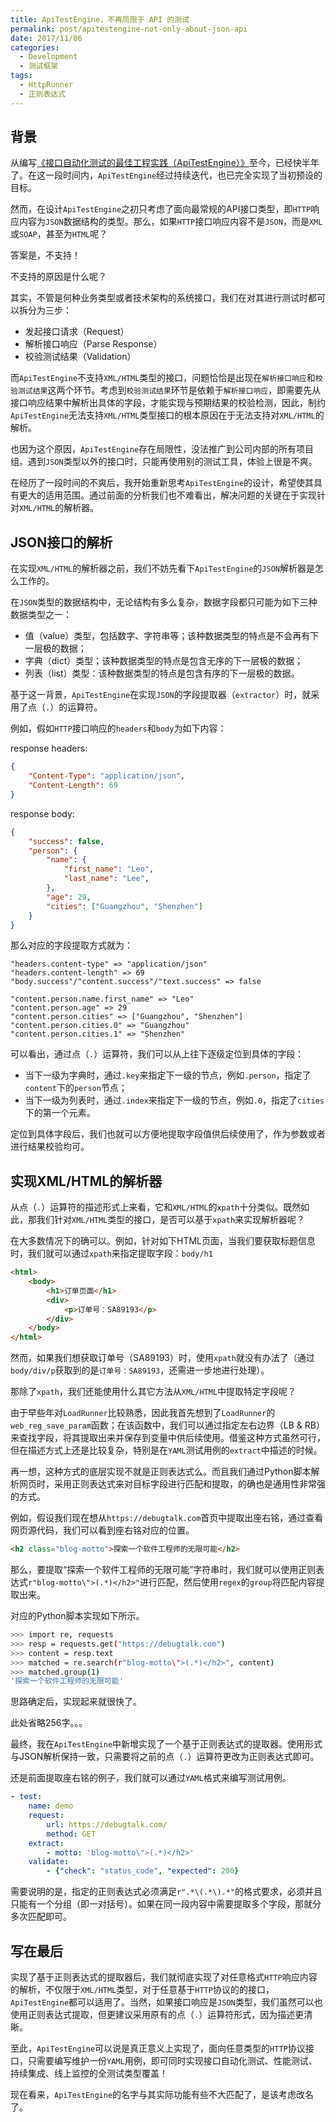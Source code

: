 ```yaml
---
title: ApiTestEngine，不再局限于 API 的测试
permalink: post/apitestengine-not-only-about-json-api
date: 2017/11/06
categories:
  - Development
  - 测试框架
tags:
  - HttpRunner
  - 正则表达式
---
```


## 背景

从编写[《接口自动化测试的最佳工程实践（ApiTestEngine）》][ApiTestEngine]至今，已经快半年了。在这一段时间内，`ApiTestEngine`经过持续迭代，也已完全实现了当初预设的目标。

然而，在设计`ApiTestEngine`之初只考虑了面向最常规的API接口类型，即`HTTP`响应内容为`JSON`数据结构的类型。那么，如果`HTTP`接口响应内容不是`JSON`，而是`XML`或`SOAP`，甚至为`HTML`呢？

答案是，不支持！

不支持的原因是什么呢？

其实，不管是何种业务类型或者技术架构的系统接口，我们在对其进行测试时都可以拆分为三步：

- 发起接口请求（Request）
- 解析接口响应（Parse Response）
- 校验测试结果（Validation）

而`ApiTestEngine`不支持`XML/HTML`类型的接口，问题恰恰是出现在`解析接口响应`和`校验测试结果`这两个环节。考虑到`校验测试结果`环节是依赖于`解析接口响应`，即需要先从接口响应结果中解析出具体的字段，才能实现与预期结果的校验检测，因此，制约`ApiTestEngine`无法支持`XML/HTML`类型接口的根本原因在于无法支持对`XML/HTML`的解析。

也因为这个原因，`ApiTestEngine`存在局限性，没法推广到公司内部的所有项目组。遇到`JSON`类型以外的接口时，只能再使用别的测试工具，体验上很是不爽。

在经历了一段时间的不爽后，我开始重新思考`ApiTestEngine`的设计，希望使其具有更大的适用范围。通过前面的分析我们也不难看出，解决问题的关键在于实现针对`XML/HTML`的解析器。

## JSON接口的解析

在实现`XML/HTML`的解析器之前，我们不妨先看下`ApiTestEngine`的`JSON`解析器是怎么工作的。

在`JSON`类型的数据结构中，无论结构有多么复杂，数据字段都只可能为如下三种数据类型之一：

- 值（value）类型，包括数字、字符串等；该种数据类型的特点是不会再有下一层极的数据；
- 字典（dict）类型；该种数据类型的特点是包含无序的下一层极的数据；
- 列表（list）类型：该种数据类型的特点是包含有序的下一层极的数据。

基于这一背景，`ApiTestEngine`在实现`JSON`的字段提取器（`extractor`）时，就采用了点（`.`）的运算符。

例如，假如`HTTP`接口响应的`headers`和`body`为如下内容：

response headers:

```json
{
    "Content-Type": "application/json",
    "Content-Length": 69
}
```

response body:

```json
{
    "success": false,
    "person": {
        "name": {
            "first_name": "Leo",
            "last_name": "Lee",
        },
        "age": 29,
        "cities": ["Guangzhou", "Shenzhen"]
    }
}
```

那么对应的字段提取方式就为：

```text
"headers.content-type" => "application/json"
"headers.content-length" => 69
"body.success"/"content.success"/"text.success" => false

"content.person.name.first_name" => "Leo"
"content.person.age" => 29
"content.person.cities" => ["Guangzhou", "Shenzhen"]
"content.person.cities.0" => "Guangzhou"
"content.person.cities.1" => "Shenzhen"
```

可以看出，通过点（`.`）运算符，我们可以从上往下逐级定位到具体的字段：

- 当下一级为字典时，通过`.key`来指定下一级的节点，例如`.person`，指定了`content`下的`person`节点；
- 当下一级为列表时，通过`.index`来指定下一级的节点，例如`.0`，指定了`cities`下的第一个元素。

定位到具体字段后，我们也就可以方便地提取字段值供后续使用了，作为参数或者进行结果校验均可。

## 实现XML/HTML的解析器

从点（`.`）运算符的描述形式上来看，它和`XML/HTML`的`xpath`十分类似。既然如此，那我们针对`XML/HTML`类型的接口，是否可以基于`xpath`来实现解析器呢？

在大多数情况下的确可以。例如，针对如下HTML页面，当我们要获取标题信息时，我们就可以通过`xpath`来指定提取字段：`body/h1`

```html
<html>
    <body>
        <h1>订单页面</h1>
        <div>
            <p>订单号：SA89193</p>
        </div>
    </body>
</html>
```

然而，如果我们想获取订单号（SA89193）时，使用`xpath`就没有办法了（通过`body/div/p`获取到的是`订单号：SA89193`，还需进一步地进行处理）。

那除了`xpath`，我们还能使用什么其它方法从`XML/HTML`中提取特定字段呢？

由于早些年对`LoadRunner`比较熟悉，因此我首先想到了`LoadRunner`的`web_reg_save_param`函数；在该函数中，我们可以通过指定左右边界（LB & RB）来查找字段，将其提取出来并保存到变量中供后续使用。借鉴这种方式虽然可行，但在描述方式上还是比较复杂，特别是在`YAML`测试用例的`extract`中描述的时候。

再一想，这种方式的底层实现不就是正则表达式么。而且我们通过Python脚本解析网页时，采用正则表达式来对目标字段进行匹配和提取，的确也是通用性非常强的方式。

例如，假设我们现在想从`https://debugtalk.com`首页中提取出座右铭，通过查看网页源代码，我们可以看到座右铭对应的位置。

```html
<h2 class="blog-motto">探索一个软件工程师的无限可能</h2>
```

那么，要提取“探索一个软件工程师的无限可能”字符串时，我们就可以使用正则表达式`r"blog-motto\">(.*)</h2>"`进行匹配，然后使用`regex`的`group`将匹配内容提取出来。

对应的Python脚本实现如下所示。

```bash
>>> import re, requests
>>> resp = requests.get("https://debugtalk.com")
>>> content = resp.text
>>> matched = re.search(r"blog-motto\">(.*)</h2>", content)
>>> matched.group(1)
'探索一个软件工程师的无限可能'
```

思路确定后，实现起来就很快了。

此处省略256字。。。

最终，我在`ApiTestEngine`中新增实现了一个基于正则表达式的提取器。使用形式与JSON解析保持一致，只需要将之前的点（`.`）运算符更改为正则表达式即可。

还是前面提取座右铭的例子，我们就可以通过`YAML`格式来编写测试用例。

```yaml
- test:
    name: demo
    request:
        url: https://debugtalk.com/
        method: GET
    extract:
        - motto: 'blog-motto\">(.*)</h2>'
    validate:
        - {"check": "status_code", "expected": 200}
```

需要说明的是，指定的正则表达式必须满足`r".*\(.*\).*"`的格式要求，必须并且只能有一个分组（即一对括号）。如果在同一段内容中需要提取多个字段，那就分多次匹配即可。

## 写在最后

实现了基于正则表达式的提取器后，我们就彻底实现了对任意格式`HTTP`响应内容的解析，不仅限于`XML/HTML`类型，对于任意基于`HTTP`协议的的接口，`ApiTestEngine`都可以适用了。当然，如果接口响应是`JSON`类型，我们虽然可以也使用正则表达式提取，但更建议采用原有的点（`.`）运算符形式，因为描述更清晰。

至此，`ApiTestEngine`可以说是真正意义上实现了，面向任意类型的`HTTP`协议接口，只需要编写维护一份`YAML`用例，即可同时实现接口自动化测试、性能测试、持续集成、线上监控的全测试类型覆盖！

现在看来，`ApiTestEngine`的名字与其实际功能有些不大匹配了，是该考虑改名了。


[ApiTestEngine]: https://debugtalk.com/post/ApiTestEngine-api-test-best-practice/
